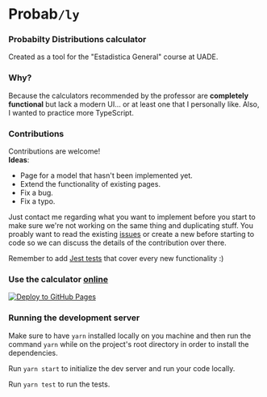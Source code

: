 # Probab`/ly`

### Probabilty Distributions calculator

Created as a tool for the "Estadistica General" course at UADE.

### Why?

Because the calculators recommended by the professor are **completely functional**
but lack a modern UI... or at least one that I personally like.
Also, I wanted to practice more TypeScript.

### Contributions

Contributions are welcome!  
**Ideas**:

-   Page for a model that hasn't been implemented yet.
-   Extend the functionality of existing pages.
-   Fix a bug.
-   Fix a typo.

Just contact me regarding what you want to implement before you start to make sure we're not working on the same thing and duplicating stuff.
You proably want to read the existing [issues](https://github.com/diegoasanch/probably/issues)
or create a new before starting to code so we can discuss the details of the contribution over there.

Remember to add [Jest tests](https://jestjs.io/) that cover every new functionality :)

### Use the calculator [online](https://diegoasanch.github.io/probably/)

[![Deploy to GitHub Pages](https://github.com/diegoasanch/probably/actions/workflows/deploy.yml/badge.svg)](https://github.com/diegoasanch/probably/actions/workflows/deploy.yml)

### Running the development server

Make sure to have `yarn` installed locally on you machine and then run the command `yarn` while on the project's root directory in order to install the dependencies.

Run `yarn start` to initialize the dev server and run your code locally.

Run `yarn test` to run the tests.
